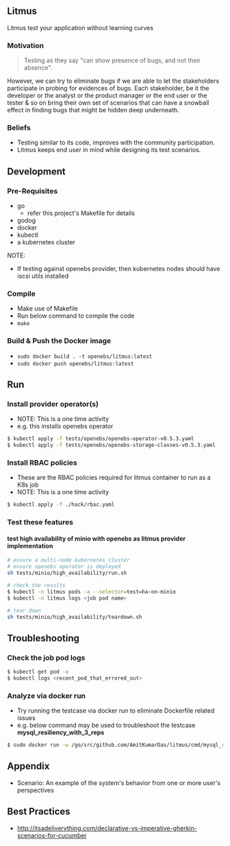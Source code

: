 ## Litmus
Litmus test your application without learning curves

### Motivation
>Testing as they say "can show presence of bugs, and not their absence". 

However, we can try to eliminate bugs if we are able to let the stakeholders participate in probing for evidences of bugs. Each stakeholder, be it the developer or the analyst or the product manager or the end user or the tester & so on bring their own set of scenarios that can have a snowball effect in finding bugs that might be hidden deep underneath.

### Beliefs
- Testing similar to its code, improves with the community participation. 
- Litmus keeps end user in mind while designing its test scenarios.

## Development

### Pre-Requisites
- go
  - refer this project's Makefile for details
- godog
- docker
- kubectl
- a kubernetes cluster

NOTE:
- If testing against openebs provider, then kubernetes nodes should have iscsi utils installed

### Compile
- Make use of Makefile
- Run below command to compile the code
 - `make`

### Build & Push the Docker image
- `sudo docker build . -t openebs/litmus:latest`
- `sudo docker push openebs/litmus:latest`

## Run

### Install provider operator(s)
- NOTE: This is a one time activity
- e.g. this installs openebs operator

```bash
$ kubectl apply -f tests/openebs/openebs-operator-v0.5.3.yaml
$ kubectl apply -f tests/openebs/openebs-storage-classes-v0.5.3.yaml
```

### Install RBAC policies
- These are the RBAC policies required for litmus container to run as a K8s job
- NOTE: This is a one time activity

```bash
$ kubectl apply -f ./hack/rbac.yaml
```

### Test these features

#### test high availability of minio with openebs as litmus provider implementation
```bash
# ensure a multi-node kubernetes cluster
# ensure openebs operator is deployed
sh tests/minio/high_availability/run.sh

# check the results
$ kubectl -n litmus pods -a --selector=test=ha-on-minio
$ kubectl -n litmus logs <job pod name>

# tear down
sh tests/minio/high_availability/teardown.sh
```

## Troubleshooting

### Check the job pod logs
```bash
$ kubectl get pod -a
$ kubectl logs <recent_pod_that_errored_out>
```

### Analyze via docker run
- Try running the testcase via docker run to eliminate Dockerfile related issues
- e.g. below command may be used to troubleshoot the testcase **mysql_resiliency_with_3_reps**

```bash
$ sudo docker run -w /go/src/github.com/AmitKumarDas/litmus/cmd/mysql_resiliency_with_3_reps -it openebs/litmus:latest godog e2e.feature
```

## Appendix
- Scenario: An example of the system's behavior from one or more user's perspectives

## Best Practices
- http://itsadeliverything.com/declarative-vs-imperative-gherkin-scenarios-for-cucumber
